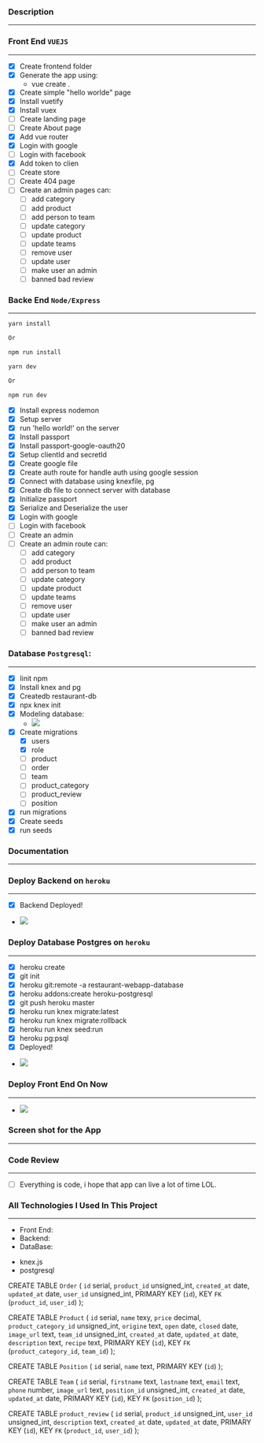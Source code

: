 ### Description

---

### Front End `VUEJS`

---

- [x] Create frontend folder
- [x] Generate the app using:
  - vue create .
- [x] Create simple "hello worlde" page
- [x] Install vuetify
- [x] Install vuex
- [ ] Create landing page
- [ ] Create About page
- [x] Add vue router
- [x] Login with google
- [ ] Login with facebook
- [x] Add token to clien
- [ ] Create store
- [ ] Create 404 page
- [ ] Create an admin pages can:
  - [ ] add category
  - [ ] add product
  - [ ] add person to team
  - [ ] update category
  - [ ] update product
  - [ ] update teams
  - [ ] remove user
  - [ ] update user
  - [ ] make user an admin
  - [ ] banned bad review

### Backe End `Node/Express`

---

```sh
yarn install

Or

npm run install
```

```sh
yarn dev

Or

npm run dev
```

- [x] Install express nodemon
- [x] Setup server
- [x] run 'hello world!' on the server
- [x] Install passport
- [x] Install passport-google-oauth20
- [x] Setup clientId and secretId
- [x] Create google file
- [x] Create auth route for handle auth using google session
- [x] Connect with database using knexfile, pg
- [x] Create db file to connect server with database
- [x] Initialize passport
- [x] Serialize and Deserialize the user
- [x] Login with google
- [ ] Login with facebook
- [ ] Create an admin
- [ ] Create an admin route can:
  - [ ] add category
  - [ ] add product
  - [ ] add person to team
  - [ ] update category
  - [ ] update product
  - [ ] update teams
  - [ ] remove user
  - [ ] update user
  - [ ] make user an admin
  - [ ] banned bad review

### Database `Postgresql`:

---

- [x] Iinit npm
- [x] Install knex and pg
- [x] Createdb restaurant-db
- [x] npx knex init
- [x] Modeling database:
  - ![](https://www.lucidchart.com/invitations/accept/41a10131-9dfc-4b4e-a00e-e8c956b5b1ea)
- [x] Create migrations
  - [x] users
  - [x] role
  - [ ] product
  - [ ] order
  - [ ] team
  - [ ] product_category
  - [ ] product_review
  - [ ] position
- [x] run migrations
- [x] Create seeds
- [x] run seeds

### Documentation

---

### Deploy Backend on `heroku`

---

- [x] Backend Deployed!
- ![](https://restaurant-webapp-server.herokuapp.com/)

### Deploy Database Postgres on `heroku`

---

- [x] heroku create <name>
- [x] git init
- [x] heroku git:remote -a restaurant-webapp-database
- [x] heroku addons:create heroku-postgresql
- [x] git push heroku master
- [x] heroku run knex migrate:latest
- [x] heroku run knex migrate:rollback
- [x] heroku run knex seed:run
- [x] heroku pg:psql
- [x] Deployed!

* ![](https://restaurant-webapp-database.herokuapp.com/)

### Deploy Front End On Now

---

- ![](https://retaurant-webapp.now.sh/#/)

### Screen shot for the App

---

### Code Review

---

- [ ] Everything is code, i hope that app can live a lot of time LOL.

### All Technologies I Used In This Project

---

- Front End:
- Backend:
- DataBase:

* knex.js
* postgresql

CREATE TABLE `Order` (
`id` serial,
`product_id` unsigned_int,
`created_at` date,
`updated_at` date,
`user_id` unsigned_int,
PRIMARY KEY (`id`),
KEY `FK` (`product_id`, `user_id`)
);

CREATE TABLE `Product` (
`id` serial,
`name` texy,
`price` decimal,
`product_category_id` unsigned_int,
`origine` text,
`open` date,
`closed` date,
`image_url` text,
`team_id` unsigned_int,
`created_at` date,
`updated_at` date,
`description` text,
`recipe` text,
PRIMARY KEY (`id`),
KEY `FK` (`product_category_id`, `team_id`)
);

CREATE TABLE `Position` (
`id` serial,
`name` text,
PRIMARY KEY (`id`)
);

CREATE TABLE `Team` (
`id` serial,
`firstname` text,
`lastname` text,
`email` text,
`phone` number,
`image_url` text,
`position_id` unsigned_int,
`created_at` date,
`updated_at` date,
PRIMARY KEY (`id`),
KEY `FK` (`position_id`)
);

CREATE TABLE `product_review` (
`id` serial,
`product_id` unsigned_int,
`user_id` unsigned_int,
`description` text,
`created_at` date,
`updated_at` date,
PRIMARY KEY (`id`),
KEY `FK` (`product_id`, `user_id`)
);
